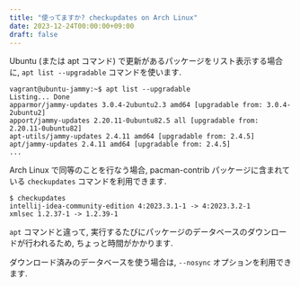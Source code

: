 ```yaml
---
title: "使ってますか? checkupdates on Arch Linux"
date: 2023-12-24T00:00:00+09:00
draft: false
---
```


Ubuntu (または apt コマンド) で更新があるパッケージをリスト表示する場合に, `apt list --upgradable` コマンドを使います.

```plaintext
vagrant@ubuntu-jammy:~$ apt list --upgradable
Listing... Done
apparmor/jammy-updates 3.0.4-2ubuntu2.3 amd64 [upgradable from: 3.0.4-2ubuntu2]
apport/jammy-updates 2.20.11-0ubuntu82.5 all [upgradable from: 2.20.11-0ubuntu82]
apt-utils/jammy-updates 2.4.11 amd64 [upgradable from: 2.4.5]
apt/jammy-updates 2.4.11 amd64 [upgradable from: 2.4.5]
...
```

Arch Linux で同等のことを行なう場合, pacman-contrib パッケージに含まれている `checkupdates` コマンドを利用できます.

```plaintext
$ checkupdates
intellij-idea-community-edition 4:2023.3.1-1 -> 4:2023.3.2-1
xmlsec 1.2.37-1 -> 1.2.39-1
```

`apt` コマンドと違って, 実行するたびにパッケージのデータベースのダウンロードが行われるため, ちょっと時間がかかります.

ダウンロード済みのデータベースを使う場合は, `--nosync` オプションを利用できます.
